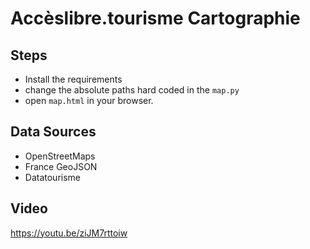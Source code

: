 # Accèslibre.tourisme Cartographie
## Steps
- Install the requirements
- change the absolute paths hard coded in the `map.py`
- open `map.html` in your browser.
## Data Sources
- OpenStreetMaps
- France GeoJSON
- Datatourisme
## Video
https://youtu.be/ziJM7rttoiw